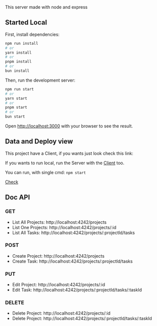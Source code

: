 This server made with node and express

## Started Local

First, install dependencies:

```bash
npm run install
# or
yarn install
# or
pnpm install
# or
bun install
```

Then, run the development server:

```bash
npm run start
# or
yarn start
# or
pnpm start
# or
bun start
```

Open [http://localhost:3000](http://localhost:3000) with your browser to see the result.

## Data and Deploy view

This project have a Client, if you wants just look check this link:

If you wants to run local, run the Server with the [Client](../client) too.

You can run, with single cmd: `npm start`

[Check](../)

## Doc API

### GET
- List All Projects: http://localhost:4242/projects
- List One Projects: http://localhost:4242/projects/:id
- List All Tasks: http://localhost:4242/projects/:projectId/tasks

### POST
- Create Project: http://localhost:4242/projects
- Create Task: http://localhost:4242/projects/:projectId/tasks

### PUT
- Edit Project: http://localhost:4242/projects/:id
- Edit Task: http://localhost:4242/projects/:projectId/tasks/:taskId


### DELETE
- Delete Project: http://localhost:4242/projects/:id
- Delete Project: http://localhost:4242/projects/:projectId/tasks/:taskId